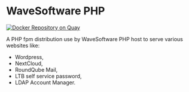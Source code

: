 WaveSoftware PHP
================

[![Docker Repository on Quay](https://quay.io/repository/wavesoftware/php/status "Docker Repository on Quay")](https://quay.io/repository/wavesoftware/php)

A PHP fpm distribution use by WaveSoftware PHP host to serve various websites like:

 * Wordpress,
 * NextCloud,
 * RoundQube Mail,
 * LTB self service password,
 * LDAP Account Manager.
